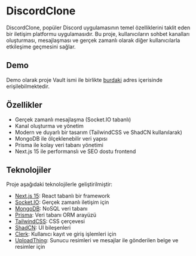 # DiscordClone
DiscordClone, popüler Discord uygulamasının temel özelliklerini taklit eden bir iletişim platformu uygulamasıdır. Bu proje, kullanıcıların sohbet kanalları oluşturması, mesajlaşması ve gerçek zamanlı olarak diğer kullanıcılarla etkileşime geçmesini sağlar.

## Demo
Demo olarak proje Vault ismi ile birlikte [burdaki](https://vault-production-5044.up.railway.app) adres içerisinde erişilebilmektedir.

## Özellikler

- Gerçek zamanlı mesajlaşma (Socket.IO tabanlı)
- Kanal oluşturma ve yönetim
- Modern ve duyarlı bir tasarım (TailwindCSS ve ShadCN kullanılarak)
- MongoDB ile ölçeklenebilir veri yapısı
- Prisma ile kolay veri tabanı yönetimi
- Next.js 15 ile performanslı ve SEO dostu frontend

## Teknolojiler

Proje aşağıdaki teknolojilerle geliştirilmiştir:

- [Next.js 15](https://nextjs.org/): React tabanlı bir framework
- [Socket.IO](https://socket.io/): Gerçek zamanlı iletişim için
- [MongoDB](https://www.mongodb.com/): NoSQL veri tabanı
- [Prisma](https://www.prisma.io/): Veri tabanı ORM arayüzü
- [TailwindCSS](https://tailwindcss.com/): CSS çerçevesi
- [ShadCN](https://shadcn.dev/): UI bileşenleri
- [Clerk](https://clerk.com): Kullanıcı kayıt ve giriş işlemleri için
- [UploadThing](https://uploadthing.com/): Sunucu resimleri ve mesajlar ile gönderilen belge ve resimler için
